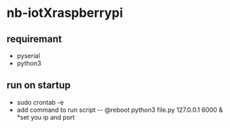 # nb-iotXraspberrypi
## requiremant
- pyserial
- python3
## run on startup
- sudo crontab -e
- add command to run script
-- @reboot python3 file.py 127.0.0.1 6000 &
*set you ip and port

